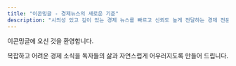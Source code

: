 ```yaml
---
title: "이콘밍글 - 경제뉴스의 새로운 기준"
description: "시의성 있고 깊이 있는 경제 뉴스를 빠르고 신뢰도 높게 전달하는 경제 전문 미디어입니다."
---
```


이콘밍글에 오신 것을 환영합니다. 

복잡하고 어려운 경제 소식을 독자들의 삶과 자연스럽게 어우러지도록 만들어 드립니다.
